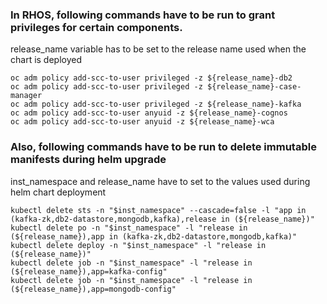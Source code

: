 ### In RHOS, following commands have to be run to grant privileges for certain components. 

release_name variable has to be set to the release name used when the chart is deployed

```
oc adm policy add-scc-to-user privileged -z ${release_name}-db2
oc adm policy add-scc-to-user privileged -z ${release_name}-case-manager
oc adm policy add-scc-to-user privileged -z ${release_name}-kafka
oc adm policy add-scc-to-user anyuid -z ${release_name}-cognos
oc adm policy add-scc-to-user anyuid -z ${release_name}-wca
```

### Also, following commands have to be run to delete immutable manifests during helm upgrade

inst_namespace and release_name have to set to the values used during helm chart deployment

```
kubectl delete sts -n "$inst_namespace" --cascade=false -l "app in (kafka-zk,db2-datastore,mongodb,kafka),release in (${release_name})"
kubectl delete po -n "$inst_namespace" -l "release in (${release_name}),app in (kafka-zk,db2-datastore,mongodb,kafka)"
kubectl delete deploy -n "$inst_namespace" -l "release in (${release_name})"
kubectl delete job -n "$inst_namespace" -l "release in (${release_name}),app=kafka-config"
kubectl delete job -n "$inst_namespace" -l "release in (${release_name}),app=mongodb-config"
```
